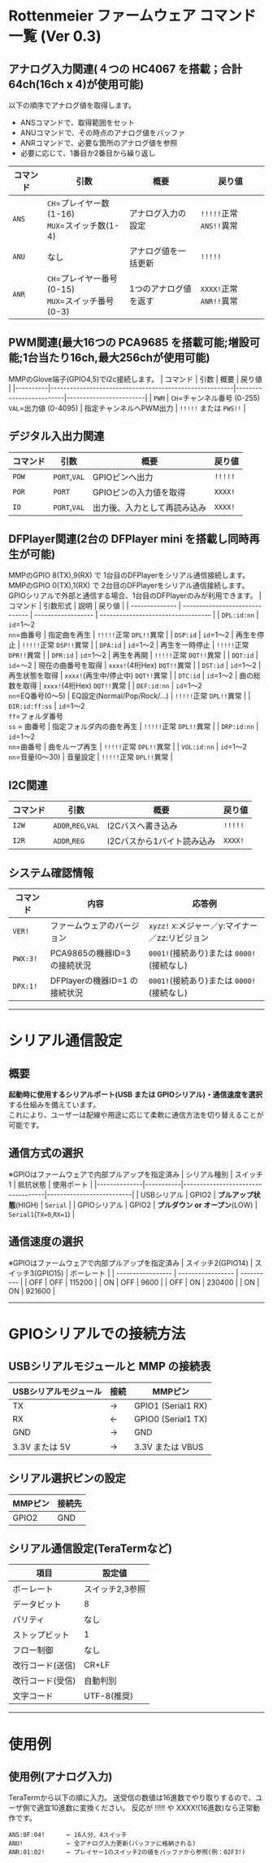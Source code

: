 # Rottenmeier ファームウェア コマンド一覧 (Ver 0.3)

## アナログ入力関連(４つの HC4067 を搭載；合計64ch(16ch x 4)が使用可能)
以下の順序でアナログ値を取得します。
- ANSコマンドで、取得範囲をセット
- ANUコマンドで、その時点のアナログ値をバッファ
- ANRコマンドで、必要な箇所のアナログ値を参照
- 必要に応じて、1番目か2番目から繰り返し<BR>

| コマンド | 引数                                                  | 概要                  | 戻り値                  |
|----------|-------------------------------------------------------|-----------------------|-------------------------|
| `ANS`    | `CH`=プレイヤー数(1-16)<br> `MUX`=スイッチ数(1-4)     | アナログ入力の設定    | `!!!!!`正常 `ANS!!`異常 |
| `ANU`    | なし                                                  | アナログ値を一括更新  | `!!!!!`                 |
| `ANR`    | `CH`=プレイヤー番号(0-15)<br> `MUX`=スイッチ番号(0-3) | 1つのアナログ値を返す | `XXXX!`正常 `ANR!!`異常 |

## PWM関連(最大16つの PCA9685 を搭載可能;増設可能;1台当たり16ch,最大256chが使用可能)
MMPのGlove端子(GPIO4,5)でi2c接続します。
| コマンド | 引数                                                  | 概要                     | 戻り値                 |
|----------|--------------------------------------------------------|-------------------------|------------------------|
| `PWM`    | `CH`=チャンネル番号 (0-255) <br> `VAL`=出力値 (0-4095) | 指定チャンネルへPWM出力 | `!!!!!` または `PWS!!` |

## デジタル入出力関連

| コマンド | 引数         | 概要                         | 戻り値  |
|----------|--------------|------------------------------|---------|
| `POW`    | `PORT`,`VAL` | GPIOピンへ出力               | `!!!!!` |
| `POR`    | `PORT`       | GPIOピンの入力値を取得       | `XXXX!` |
| `IO`     | `PORT`,`VAL` | 出力後、入力として再読み込み | `XXXX!` |

## DFPlayer関連(2台の DFPlayer mini を搭載し同時再生が可能)
MMPのGPIO 8(TX),9(RX) で 1台目のDFPlayerをシリアル通信接続します。<BR>
MMPのGPIO 0(TX),1(RX) で 2台目のDFPlayerをシリアル通信接続します。<BR>
GPIOシリアルで外部と通信する場合、1台目のDFPlayerのみが利用できます。
| コマンド       | 引数形式                       | 説明               | 戻り値                             |
| -------------- | ------------------------------ | ------------------ | ---------------------------------- |
| `DPL:id:nn`    | `id`=1～2<br>`nn`=曲番号       | 指定曲を再生       | `!!!!!`正常 `DPL!!`異常            |
| `DSP:id`       | `id`=1～2                      | 再生を停止         | `!!!!!`正常 `DSP!!`異常            |
| `DPA:id`       | `id`=1～2                      | 再生を一時停止     | `!!!!!`正常 `DPR!!`異常            |
| `DPR:id`       | `id`=1～2                      | 再生を再開         | `!!!!!`正常 `DQT!!`異常            |
| `DQT:id`       | `id`=～2                       | 現在の曲番号を取得 | `xxxx!`(4桁Hex)  `DQT!!`異常       |
| `DST:id`       | `id`=1～2                      | 再生状態を取得     | `xxxx!`(再生中/停止中) `DQT!!`異常 |
| `DTC:id`       | `id`=1～2                      | 曲の総数を取得     | `xxxx!`(4桁Hex)        `DQT!!`異常 |
| `DEF:id:nn`    | `id`=1～2<br>`nn`=EQ番号(0～5) | EQ設定(Normal/Pop/Rock/...) | `!!!!!`正常 `DPL!!`異常   |
| `DIR:id:ff:ss` | `id`=1～2<br>`ff`=フォルダ番号<br>`ss` = 曲番号 | 指定フォルダ内の曲を再生 | `!!!!!`正常 `DPL!!`異常 |
| `DRP:id:nn`    | `id`=1～2<br>`nn`=曲番号       | 曲をループ再生     | `!!!!!`正常 `DPL!!`異常            |
| `VOL:id:nn`    | `id`=1～2<br>`nn`=音量(0～30)  | 音量設定           | `!!!!!`正常 `DPL!!`異常            |

## I2C関連

| コマンド | 引数               | 概要                       | 戻り値  |
|----------|--------------------|----------------------------|---------|
| `I2W`    | `ADDR`,`REG`,`VAL` | I2Cバスへ書き込み          | `!!!!!` |
| `I2R`    | `ADDR`,`REG`      | I2Cバスから1バイト読み込み | `XXXX!` |

## システム確認情報
| コマンド | 内容                          | 応答例                                        |
| -------- | ----------------------------- | --------------------------------------------- |
| `VER!`   | ファームウェアのバージョン    | `xyzz!` x:メジャー／y:マイナー／zz:リビジョン |
| `PWX:3!` | PCA9865の機器ID=3 の接続状況  | `0001!`(接続あり)または `0000!`(接続なし)     |
| `DPX:1!` | DFPlayerの機器ID=1 の接続状況 | `0001!`(接続あり)または `0000!`(接続なし)     |

---
# シリアル通信設定

## 概要

**起動時に使用するシリアルポート(USB または GPIOシリアル)・通信速度を選択**する仕組みを備えています。<BR>
これにより、ユーザーは配線や用途に応じて柔軟に通信方法を切り替えることが可能です。

## 通信方式の選択
※GPIOはファームウェアで内部プルアップを指定済み
| シリアル種別 | スイッチ1 | 抵抗状態                          | 使用ポート               |
|--------------|-----------|-----------------------------------|--------------------------|
| USBシリアル  | GPIO2     | **プルアップ状態**(HIGH)         | `Serial`                 |
| GPIOシリアル | GPIO2     | **プルダウン or オープン**(LOW) | `Serial1`(`TX=0`,`RX=1`) |

## 通信速度の選択
※GPIOはファームウェアで内部プルアップを指定済み
| スイッチ2(GPIO14) | スイッチ3(GPIO15) | ボーレート |
| ----------------- | ----------------- | ---------- |
| OFF               | OFF               | 115200     |
| ON                | OFF               | 9600       |
| OFF               | ON                | 230400     |
| ON                | ON                | 921600     |

---
# GPIOシリアルでの接続方法
## USBシリアルモジュールと MMP の接続表
| USBシリアルモジュール | 接続 | MMPピン          |
| --------------------- | -- | ------------------ |
| TX                    | → | GPIO1 (Serial1 RX) |
| RX                    | ← | GPIO0 (Serial1 TX) |
| GND                   | → | GND                |
| 3.3V または 5V        | → | 3.3V または VBUS   |

## シリアル選択ピンの設定
| MMPピン | 接続先 |
| ------- | ------ |
| GPIO2   | GND    |

## シリアル通信設定(TeraTermなど)
| 項目               | 設定値          |
| ------------------ | --------------- |
| ボーレート         | スイッチ2,3参照 |
| データビット       | 8               |
| パリティ           | なし            |
| ストップビット     | 1               |
| フロー制御         | なし            |
| 改行コード(送信)   | CR+LF           |
| 改行コード(受信)   | 自動判別        |
| 文字コード         | UTF-8(推奨)     |

---
# 使用例

## 使用例(アナログ入力)
TeraTermから以下の順に入力。
送受信の数値は16進数でやり取りするので、ユーザ側で適宜10進数に変換ください。
反応が !!!!! や XXXX!(16進数)なら正常動作です。
```
ANS:0F:04!      ← 16人分、4スイッチ
ANU!            ← 全アナログ入力更新(バッファに格納される)
ANR:01:02!      ← プレイヤー1のスイッチ2の値をバッファから参照(例：02F3!)
```
